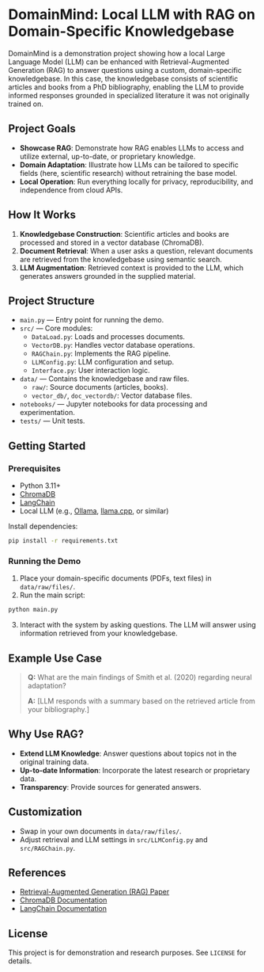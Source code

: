 
# DomainMind: Local LLM with RAG on Domain-Specific Knowledgebase

DomainMind is a demonstration project showing how a local Large Language Model (LLM) can be enhanced with Retrieval-Augmented Generation (RAG) to answer questions using a custom, domain-specific knowledgebase. In this case, the knowledgebase consists of scientific articles and books from a PhD bibliography, enabling the LLM to provide informed responses grounded in specialized literature it was not originally trained on.

## Project Goals

- **Showcase RAG**: Demonstrate how RAG enables LLMs to access and utilize external, up-to-date, or proprietary knowledge.
- **Domain Adaptation**: Illustrate how LLMs can be tailored to specific fields (here, scientific research) without retraining the base model.
- **Local Operation**: Run everything locally for privacy, reproducibility, and independence from cloud APIs.

## How It Works

1. **Knowledgebase Construction**: Scientific articles and books are processed and stored in a vector database (ChromaDB).
2. **Document Retrieval**: When a user asks a question, relevant documents are retrieved from the knowledgebase using semantic search.
3. **LLM Augmentation**: Retrieved context is provided to the LLM, which generates answers grounded in the supplied material.

## Project Structure

- `main.py` — Entry point for running the demo.
- `src/` — Core modules:
	- `DataLoad.py`: Loads and processes documents.
	- `VectorDB.py`: Handles vector database operations.
	- `RAGChain.py`: Implements the RAG pipeline.
	- `LLMConfig.py`: LLM configuration and setup.
	- `Interface.py`: User interaction logic.
- `data/` — Contains the knowledgebase and raw files.
	- `raw/`: Source documents (articles, books).
	- `vector_db/`, `doc_vectordb/`: Vector database files.
- `notebooks/` — Jupyter notebooks for data processing and experimentation.
- `tests/` — Unit tests.

## Getting Started

### Prerequisites

- Python 3.11+
- [ChromaDB](https://www.trychroma.com/)
- [LangChain](https://python.langchain.com/)
- Local LLM (e.g., [Ollama](https://ollama.com/), [llama.cpp](https://github.com/ggerganov/llama.cpp), or similar)

Install dependencies:

```bash
pip install -r requirements.txt
```

### Running the Demo

1. Place your domain-specific documents (PDFs, text files) in `data/raw/files/`.
2. Run the main script:

```bash
python main.py
```

3. Interact with the system by asking questions. The LLM will answer using information retrieved from your knowledgebase.

## Example Use Case

> **Q:** What are the main findings of Smith et al. (2020) regarding neural adaptation?
>
> **A:** [LLM responds with a summary based on the retrieved article from your bibliography.]

## Why Use RAG?

- **Extend LLM Knowledge**: Answer questions about topics not in the original training data.
- **Up-to-date Information**: Incorporate the latest research or proprietary data.
- **Transparency**: Provide sources for generated answers.

## Customization

- Swap in your own documents in `data/raw/files/`.
- Adjust retrieval and LLM settings in `src/LLMConfig.py` and `src/RAGChain.py`.

## References

- [Retrieval-Augmented Generation (RAG) Paper](https://arxiv.org/abs/2005.11401)
- [ChromaDB Documentation](https://docs.trychroma.com/)
- [LangChain Documentation](https://python.langchain.com/)

## License

This project is for demonstration and research purposes. See `LICENSE` for details.
